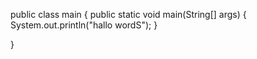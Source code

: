 public class main {
    public static void main(String[] args) {
        System.out.println("hallo wordS");
    }

}

